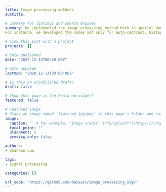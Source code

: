 ```yaml
---
title: Image processing methods
subtitle: 

# Summary for listings and search engines
summary: We implemented the image processing method both in spatial domain and frequency domain.
For instance, we developed the codes not only for auto-contrast, histogram match, spatial filters such as Guass, Laplace, LOG, weighted median in spatial domain; but also for 2d DFT, 2d DCT based on fft, filters in frequency domain.

# Link this post with a project
projects: []

# Date published
date: "2020-12-13T00:00:00Z"

# Date updated
lastmod: "2020-12-13T00:00:00Z"

# Is this an unpublished draft?
draft: false

# Show this page in the Featured widget?
featured: false

# Featured image
# Place an image named `featured.jpg/png` in this page's folder and customize its options here.
image:
  caption: '' # for example, 'Image credit: [**Unsplash**](https://unsplash.com/photos/CpkOjOcXdUY)'
  focal_point: ""
  placement: 2
  preview_only: false

authors:
- Zhankun Luo

tags:
- signal processing

categories: []

url_code: "https://github.com/dassein/image_processing_algo"
---
```



